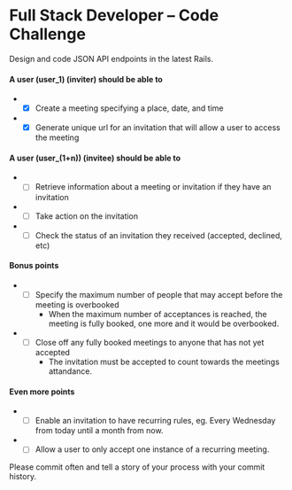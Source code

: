 # Full Stack Developer – Code Challenge

Design and code JSON API endpoints in the latest Rails.

#### A user (user_1) (inviter) should be able to

* - [x] Create a meeting specifying a place, date, and time
* - [x] Generate unique url for an invitation that will allow a user to access the meeting

#### A user (user_(1+n)) (invitee) should be able to
* - [ ] Retrieve information about a meeting or invitation if they have an invitation
* - [ ] Take action on the invitation
* - [ ] Check the status of an invitation they received (accepted, declined, etc)

#### Bonus points

* - [ ] Specify the maximum number of people that may accept before the meeting is overbooked
    * When the maximum number of acceptances is reached, the meeting is fully booked, one more and it would be overbooked.
* - [ ] Close off any fully booked meetings to anyone that has not yet accepted
    * The invitation must be accepted to count towards the meetings attandance.

#### Even more points

* - [ ] Enable an invitation to have recurring rules, eg. Every Wednesday from today until a month from now.
* - [ ] Allow a user to only accept one instance of a recurring meeting.

Please commit often and tell a story of your process with your commit history.